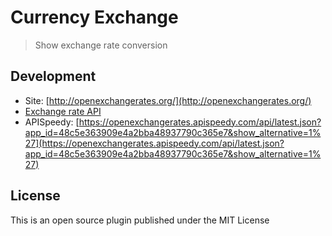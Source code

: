 # Currency Exchange

> Show exchange rate conversion

## Development

* Site: [http://openexchangerates.org/](http://openexchangerates.org/)
* [Exchange rate API](https://openexchangerates.org/api/latest.json?app_id=48c5e363909e4a2bba48937790c365e7&show_alternative=1%27)
* APISpeedy: [https://openexchangerates.apispeedy.com/api/latest.json?app_id=48c5e363909e4a2bba48937790c365e7&show_alternative=1%27](https://openexchangerates.apispeedy.com/api/latest.json?app_id=48c5e363909e4a2bba48937790c365e7&show_alternative=1%27)

## License

This is an open source plugin published under the MIT License